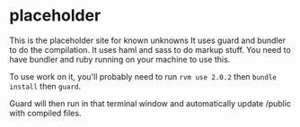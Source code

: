 # placeholder
This is the placeholder site for known unknowns
It uses guard and bundler to do the compilation. 
It uses haml and sass to do markup stuff.
You need to have bundler and ruby running on your machine to use this.

To use work on it, you'll probably need to run `rvm use 2.0.2` then `bundle install` then `guard`. 

Guard will then run in that terminal window and automatically update /public with compiled files.
